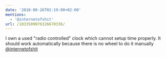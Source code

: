 ```yaml
---
date: '2018-08-26T02:19:00+02:00'
mentions:
  - '@internetofshit'
url: /1033509076326670336/
---
```

I own a used "radio controlled" clock which cannot setup time properly. It should work automatically because there is no wheel to do it manually [@internetofshit](https://twitter.com/@internetofshit)
